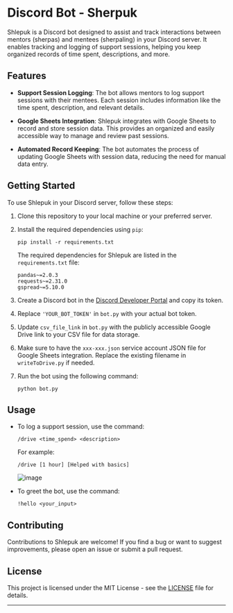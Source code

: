 # Discord Bot - Sherpuk

Shlepuk is a Discord bot designed to assist and track interactions between mentors (sherpas) and mentees (sherpaling) in your Discord server. It enables tracking and logging of support sessions, helping you keep organized records of time spent, descriptions, and more.

## Features

- **Support Session Logging**: The bot allows mentors to log support sessions with their mentees. Each session includes information like the time spent, description, and relevant details.

- **Google Sheets Integration**: Shlepuk integrates with Google Sheets to record and store session data. This provides an organized and easily accessible way to manage and review past sessions.

- **Automated Record Keeping**: The bot automates the process of updating Google Sheets with session data, reducing the need for manual data entry.

## Getting Started

To use Shlepuk in your Discord server, follow these steps:

1. Clone this repository to your local machine or your preferred server.

2. Install the required dependencies using `pip`:

   ```
   pip install -r requirements.txt
   ```

   The required dependencies for Shlepuk are listed in the `requirements.txt` file:

   ```
   pandas~=2.0.3
   requests~=2.31.0
   gspread~=5.10.0
   ```

3. Create a Discord bot in the [Discord Developer Portal](https://discord.com/developers/applications) and copy its token.

4. Replace `'YOUR_BOT_TOKEN'` in `bot.py` with your actual bot token.

5. Update `csv_file_link` in `bot.py` with the publicly accessible Google Drive link to your CSV file for data storage.

6. Make sure to have the `xxx-xxx.json` service account JSON file for Google Sheets integration. Replace the existing filename in `writeToDrive.py` if needed.

7. Run the bot using the following command:

   ```
   python bot.py
   ```

## Usage

- To log a support session, use the command:

  ```
  /drive <time_spend> <description>
  ```

  For example:

  ```
  /drive [1 hour] [Helped with basics]
  ```

  ![image](https://github.com/OfficalOffical/discordBot/assets/18538179/a55c35b1-797c-4b27-a37a-cfe0a4ac9e29)


- To greet the bot, use the command:

  ```
  !hello <your_input>
  ```


## Contributing

Contributions to Shlepuk are welcome! If you find a bug or want to suggest improvements, please open an issue or submit a pull request.

## License

This project is licensed under the MIT License - see the [LICENSE](LICENSE) file for details.

---
